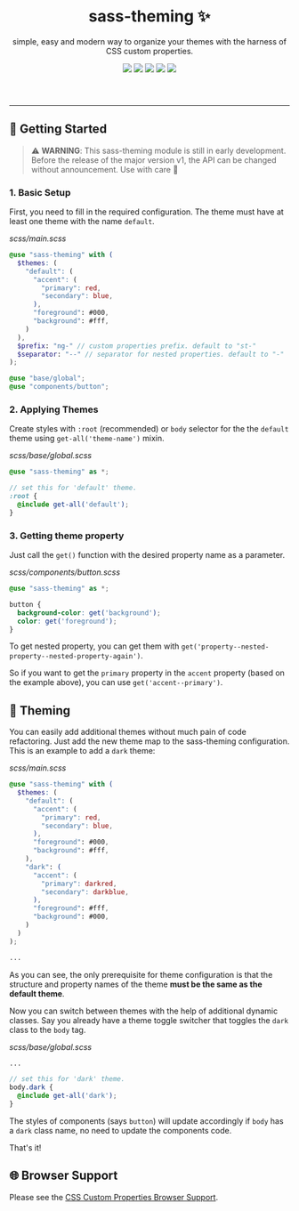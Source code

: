 <header>
  <h1 align="center">sass-theming ✨</h1>
  <p align="center">simple, easy and modern way to organize your themes with the harness of CSS custom properties.</p>
  <div align="center">
    <img src="https://img.shields.io/codefactor/grade/github/ngkusnd/sass-theming/main" />
    <img src="https://img.shields.io/npm/v/sass-theming" />
    <img src="https://img.shields.io/github/issues/ngkusnd/sass-theming" />
    <img src="https://img.shields.io/github/stars/ngkusnd/sass-theming" />
    <img src="https://img.shields.io/github/forks/ngkusnd/sass-theming" />
  </div>
</header>

---

## 🚀 Getting Started

> ⚠️ **WARNING**: This sass-theming module is still in early development. Before the release of the major version v1, the API can be changed without announcement. Use with care 🤗

### 1. Basic Setup

First, you need to fill in the required configuration. The theme must have at least one theme with the name `default`.

_scss/main.scss_

```scss
@use "sass-theming" with (
  $themes: (
    "default": (
      "accent": (
        "primary": red,
        "secondary": blue,
      ),
      "foreground": #000,
      "background": #fff,
    )
  ),
  $prefix: "ng-" // custom properties prefix. default to "st-"
  $separator: "--" // separator for nested properties. default to "-"
);

@use "base/global";
@use "components/button";
```

### 2. Applying Themes

Create styles with `:root` (recommended) or `body` selector for the the `default` theme using `get-all('theme-name')` mixin.

_scss/base/global.scss_

```scss
@use "sass-theming" as *;

// set this for 'default' theme.
:root {
  @include get-all('default');
}
```

### 3. Getting theme property

Just call the `get()` function with the desired property name as a parameter.

_scss/components/button.scss_

```scss
@use "sass-theming" as *;

button {
  background-color: get('background');
  color: get('foreground');
}
```

To get nested property, you can get them with `get('property--nested-property--nested-property-again')`.

So if you want to get the `primary` property in the `accent` property (based on the example above), you can use `get('accent--primary')`.

## 💅 Theming

You can easily add additional themes without much pain of code refactoring. Just add the new theme map to the sass-theming configuration. This is an example to add a `dark` theme:

_scss/main.scss_

```scss
@use "sass-theming" with (
  $themes: (
    "default": (
      "accent": (
        "primary": red,
        "secondary": blue,
      ),
      "foreground": #000,
      "background": #fff,
    ),
    "dark": (
      "accent": (
        "primary": darkred,
        "secondary": darkblue,
      ),
      "foreground": #fff,
      "background": #000,
    )
  )
);

...
```

As you can see, the only prerequisite for theme configuration is that the structure and property names of the theme **must be the same as the default theme**.

Now you can switch between themes with the help of additional dynamic classes. Say you already have a theme toggle switcher that toggles the `dark` class to the `body` tag.

_scss/base/global.scss_

```scss
...

// set this for 'dark' theme.
body.dark {
  @include get-all('dark');
}
```

The styles of components (says `button`) will update accordingly if `body` has a `dark` class name, no need to update the components code.

That's it!

## 🌐 Browser Support

Please see the [CSS Custom Properties Browser Support](https://caniuse.com/css-variables).
